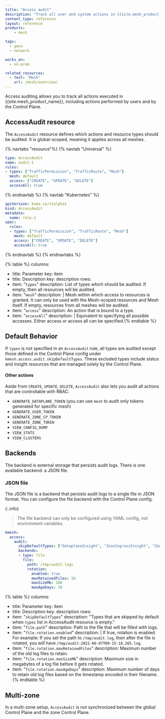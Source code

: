 ```yaml
---
title: "Access audit"
description: "Track all user and system actions in {{site.mesh_product_name}} using the AccessAudit resource and configurable backends"
content_type: reference
layout: reference
products:
    - mesh

tags:
  - geos
  - network

works_on:
  - on-prem

related_resources:
  - text: "Mesh"
    url: /mesh/overview/
---
```

Access auditing allows you to track all actions executed in {{site.mesh_product_name}}, including actions performed by users and by the Control Plane.

## AccessAudit resource

The `AccessAudit` resource defines which actions and resource types should be audited. It is global-scoped, meaning it applies across all meshes.

{% navtabs "resource"%}
{% navtab "Universal" %}
```yaml
type: AccessAudit
name: audit-1
rules:
- types: ["TrafficPermission", "TrafficRoute", "Mesh"] 
  mesh: default 
  access: ["CREATE", "UPDATE", "DELETE"] 
  accessAll: true 
```
{% endnavtab %} 
{% navtab "Kubernetes" %}

```yaml
apiVersion: kuma.io/v1alpha1
kind: AccessAudit
metadata:
  name: role-1
spec:
  rules:
  - types: ["TrafficPermission", "TrafficRoute", "Mesh"]
    mesh: default
    access: ["CREATE", "UPDATE", "DELETE"]
    accessAll: true
```
{% endnavtab %} 
{% endnavtabs %} 

<!--vale off-->
{% table %}
columns:
  - title: Parameter
    key: item
  - title: Description
    key: description
rows:
  - item: "`types`"
    description: List of types which should be audited. If empty, then all resources will be audited.
  - item: "`mesh`"
    description: |
      Mesh within which access to resources is granted. 
      It can only be used with the Mesh-scoped resources and Mesh itself. 
      If empty, resources from all meshes will be audited.
  - item: "`access`"
    description: An action that is bound to a type.
  - item: "`accessAll`"
    description: |
      Equivalent to specifying all possible accesses. 
      Either access or access all can be specified.{% endtable %}
<!--vale on-->

## Default Behavior
If `types` is not specified in an `AccessAudit` rule, all types are audited except those defined in the Control Plane config under `kmesh.access.audit.skipDefaultTypes`. These excluded types include status and insight resources that are managed solely by the Control Plane.


#### Other actions

Aside from `CREATE`, `UPDATE`, `DELETE`, `AccessAudit` also lets you audit all actions that are controllable with RBAC:
* `GENERATE_DATAPLANE_TOKEN` (you can use `mesh` to audit only tokens generated for specific mesh)
* `GENERATE_USER_TOKEN`
* `GENERATE_ZONE_CP_TOKEN`
* `GENERATE_ZONE_TOKEN`
* `VIEW_CONFIG_DUMP`
* `VIEW_STATS`
* `VIEW_CLUSTERS`



## Backends

The backend is external storage that persists audit logs. There is one available backend: a JSON file.

### JSON file

The JSON file is a backend that persists audit logs to a single file in JSON format.
You can configure the file backend with the Control Plane config.

{:.info}
> The file backend can only be configured using YAML config, not environment variables.

```yaml
kmesh:
  access:
    audit:
      skipDefaultTypes: ["DataplaneInsight", "ZoneIngressInsight", "ZoneEgressInsight", "ZoneInsight", "ServiceInsight", "MeshInsight"]
      backends:
      - type: file
        file:
          path: /tmp/audit.logs
          rotation:
            enabled: true
            maxRetainedFiles: 10
            maxSizeMb: 100
            maxAgeDays: 30
```

<!--vale off-->
{% table %}
columns:
  - title: Parameter
    key: item
  - title: Description
    key: description
rows:
  - item: "`skipDefaultTypes`"
    description: "Types that are skipped by default when `types` list in AccessAudit resource is empty."
  - item: "`file.path`"
    description: Path to the file that will be filled with logs.
  - item: "`file.rotation.enabled`"
    description: |
      If true, rotation is enabled.
      For example: If you set the path to `/tmp/audit.log`, then after the file is rotated, you will have `/tmp/audit-2021-06-07T09-15-18.265.log`.
  - item: "`file.rotation.maxRetainedFiles`"
    description: Maximum number of the old log files to retain.
  - item: "`file.rotation.maxSizeMb`"
    description: Maximum size in megabytes of a log file before it gets rotated.
  - item: "`file.rotation.maxAgeDays`"
    description: Maximum number of days to retain old log files based on the timestamp encoded in their filename.{% endtable %}
<!--vale on-->

## Multi-zone

In a multi-zone setup, `AccessAudit` is not synchronized between the global Control Plane and the zone Control Plane.